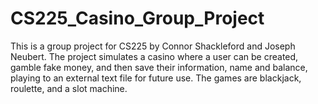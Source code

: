 # CS225_Casino_Group_Project
This is a group project for CS225 by Connor Shackleford and Joseph Neubert. The project simulates a casino where a user can be created, gamble fake money, and then save their information, name and balance, playing to an external text file for future use. The games are blackjack, roulette, and a slot machine.
